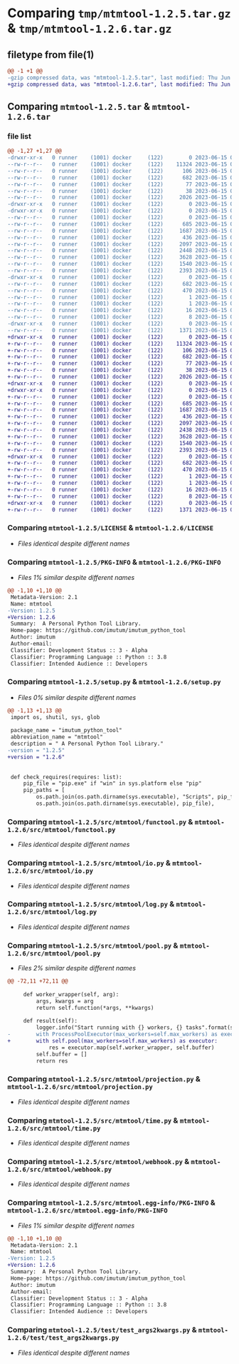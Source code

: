 # Comparing `tmp/mtmtool-1.2.5.tar.gz` & `tmp/mtmtool-1.2.6.tar.gz`

## filetype from file(1)

```diff
@@ -1 +1 @@
-gzip compressed data, was "mtmtool-1.2.5.tar", last modified: Thu Jun 15 07:07:12 2023, max compression
+gzip compressed data, was "mtmtool-1.2.6.tar", last modified: Thu Jun 15 07:15:59 2023, max compression
```

## Comparing `mtmtool-1.2.5.tar` & `mtmtool-1.2.6.tar`

### file list

```diff
@@ -1,27 +1,27 @@
-drwxr-xr-x   0 runner    (1001) docker     (122)        0 2023-06-15 07:07:12.093884 mtmtool-1.2.5/
--rw-r--r--   0 runner    (1001) docker     (122)    11324 2023-06-15 07:07:02.000000 mtmtool-1.2.5/LICENSE
--rw-r--r--   0 runner    (1001) docker     (122)      106 2023-06-15 07:07:02.000000 mtmtool-1.2.5/MANIFEST.in
--rw-r--r--   0 runner    (1001) docker     (122)      682 2023-06-15 07:07:12.089884 mtmtool-1.2.5/PKG-INFO
--rw-r--r--   0 runner    (1001) docker     (122)       77 2023-06-15 07:07:02.000000 mtmtool-1.2.5/README.md
--rw-r--r--   0 runner    (1001) docker     (122)       38 2023-06-15 07:07:12.093884 mtmtool-1.2.5/setup.cfg
--rw-r--r--   0 runner    (1001) docker     (122)     2026 2023-06-15 07:07:02.000000 mtmtool-1.2.5/setup.py
-drwxr-xr-x   0 runner    (1001) docker     (122)        0 2023-06-15 07:07:12.089884 mtmtool-1.2.5/src/
-drwxr-xr-x   0 runner    (1001) docker     (122)        0 2023-06-15 07:07:12.089884 mtmtool-1.2.5/src/mtmtool/
--rw-r--r--   0 runner    (1001) docker     (122)        0 2023-06-15 07:07:02.000000 mtmtool-1.2.5/src/mtmtool/__init__.py
--rw-r--r--   0 runner    (1001) docker     (122)      685 2023-06-15 07:07:02.000000 mtmtool-1.2.5/src/mtmtool/functool.py
--rw-r--r--   0 runner    (1001) docker     (122)     1687 2023-06-15 07:07:02.000000 mtmtool-1.2.5/src/mtmtool/io.py
--rw-r--r--   0 runner    (1001) docker     (122)      436 2023-06-15 07:07:02.000000 mtmtool-1.2.5/src/mtmtool/itertools.py
--rw-r--r--   0 runner    (1001) docker     (122)     2097 2023-06-15 07:07:02.000000 mtmtool-1.2.5/src/mtmtool/log.py
--rw-r--r--   0 runner    (1001) docker     (122)     2448 2023-06-15 07:07:02.000000 mtmtool-1.2.5/src/mtmtool/pool.py
--rw-r--r--   0 runner    (1001) docker     (122)     3628 2023-06-15 07:07:02.000000 mtmtool-1.2.5/src/mtmtool/projection.py
--rw-r--r--   0 runner    (1001) docker     (122)     1540 2023-06-15 07:07:02.000000 mtmtool-1.2.5/src/mtmtool/time.py
--rw-r--r--   0 runner    (1001) docker     (122)     2393 2023-06-15 07:07:02.000000 mtmtool-1.2.5/src/mtmtool/webhook.py
-drwxr-xr-x   0 runner    (1001) docker     (122)        0 2023-06-15 07:07:12.089884 mtmtool-1.2.5/src/mtmtool.egg-info/
--rw-r--r--   0 runner    (1001) docker     (122)      682 2023-06-15 07:07:12.000000 mtmtool-1.2.5/src/mtmtool.egg-info/PKG-INFO
--rw-r--r--   0 runner    (1001) docker     (122)      470 2023-06-15 07:07:12.000000 mtmtool-1.2.5/src/mtmtool.egg-info/SOURCES.txt
--rw-r--r--   0 runner    (1001) docker     (122)        1 2023-06-15 07:07:12.000000 mtmtool-1.2.5/src/mtmtool.egg-info/dependency_links.txt
--rw-r--r--   0 runner    (1001) docker     (122)        1 2023-06-15 07:07:11.000000 mtmtool-1.2.5/src/mtmtool.egg-info/not-zip-safe
--rw-r--r--   0 runner    (1001) docker     (122)       16 2023-06-15 07:07:12.000000 mtmtool-1.2.5/src/mtmtool.egg-info/requires.txt
--rw-r--r--   0 runner    (1001) docker     (122)        8 2023-06-15 07:07:12.000000 mtmtool-1.2.5/src/mtmtool.egg-info/top_level.txt
-drwxr-xr-x   0 runner    (1001) docker     (122)        0 2023-06-15 07:07:12.089884 mtmtool-1.2.5/test/
--rw-r--r--   0 runner    (1001) docker     (122)     1371 2023-06-15 07:07:02.000000 mtmtool-1.2.5/test/test_args2kwargs.py
+drwxr-xr-x   0 runner    (1001) docker     (122)        0 2023-06-15 07:15:59.497323 mtmtool-1.2.6/
+-rw-r--r--   0 runner    (1001) docker     (122)    11324 2023-06-15 07:15:47.000000 mtmtool-1.2.6/LICENSE
+-rw-r--r--   0 runner    (1001) docker     (122)      106 2023-06-15 07:15:47.000000 mtmtool-1.2.6/MANIFEST.in
+-rw-r--r--   0 runner    (1001) docker     (122)      682 2023-06-15 07:15:59.497323 mtmtool-1.2.6/PKG-INFO
+-rw-r--r--   0 runner    (1001) docker     (122)       77 2023-06-15 07:15:47.000000 mtmtool-1.2.6/README.md
+-rw-r--r--   0 runner    (1001) docker     (122)       38 2023-06-15 07:15:59.497323 mtmtool-1.2.6/setup.cfg
+-rw-r--r--   0 runner    (1001) docker     (122)     2026 2023-06-15 07:15:47.000000 mtmtool-1.2.6/setup.py
+drwxr-xr-x   0 runner    (1001) docker     (122)        0 2023-06-15 07:15:59.485323 mtmtool-1.2.6/src/
+drwxr-xr-x   0 runner    (1001) docker     (122)        0 2023-06-15 07:15:59.493323 mtmtool-1.2.6/src/mtmtool/
+-rw-r--r--   0 runner    (1001) docker     (122)        0 2023-06-15 07:15:47.000000 mtmtool-1.2.6/src/mtmtool/__init__.py
+-rw-r--r--   0 runner    (1001) docker     (122)      685 2023-06-15 07:15:47.000000 mtmtool-1.2.6/src/mtmtool/functool.py
+-rw-r--r--   0 runner    (1001) docker     (122)     1687 2023-06-15 07:15:47.000000 mtmtool-1.2.6/src/mtmtool/io.py
+-rw-r--r--   0 runner    (1001) docker     (122)      436 2023-06-15 07:15:47.000000 mtmtool-1.2.6/src/mtmtool/itertools.py
+-rw-r--r--   0 runner    (1001) docker     (122)     2097 2023-06-15 07:15:47.000000 mtmtool-1.2.6/src/mtmtool/log.py
+-rw-r--r--   0 runner    (1001) docker     (122)     2438 2023-06-15 07:15:47.000000 mtmtool-1.2.6/src/mtmtool/pool.py
+-rw-r--r--   0 runner    (1001) docker     (122)     3628 2023-06-15 07:15:47.000000 mtmtool-1.2.6/src/mtmtool/projection.py
+-rw-r--r--   0 runner    (1001) docker     (122)     1540 2023-06-15 07:15:47.000000 mtmtool-1.2.6/src/mtmtool/time.py
+-rw-r--r--   0 runner    (1001) docker     (122)     2393 2023-06-15 07:15:47.000000 mtmtool-1.2.6/src/mtmtool/webhook.py
+drwxr-xr-x   0 runner    (1001) docker     (122)        0 2023-06-15 07:15:59.497323 mtmtool-1.2.6/src/mtmtool.egg-info/
+-rw-r--r--   0 runner    (1001) docker     (122)      682 2023-06-15 07:15:59.000000 mtmtool-1.2.6/src/mtmtool.egg-info/PKG-INFO
+-rw-r--r--   0 runner    (1001) docker     (122)      470 2023-06-15 07:15:59.000000 mtmtool-1.2.6/src/mtmtool.egg-info/SOURCES.txt
+-rw-r--r--   0 runner    (1001) docker     (122)        1 2023-06-15 07:15:59.000000 mtmtool-1.2.6/src/mtmtool.egg-info/dependency_links.txt
+-rw-r--r--   0 runner    (1001) docker     (122)        1 2023-06-15 07:15:59.000000 mtmtool-1.2.6/src/mtmtool.egg-info/not-zip-safe
+-rw-r--r--   0 runner    (1001) docker     (122)       16 2023-06-15 07:15:59.000000 mtmtool-1.2.6/src/mtmtool.egg-info/requires.txt
+-rw-r--r--   0 runner    (1001) docker     (122)        8 2023-06-15 07:15:59.000000 mtmtool-1.2.6/src/mtmtool.egg-info/top_level.txt
+drwxr-xr-x   0 runner    (1001) docker     (122)        0 2023-06-15 07:15:59.497323 mtmtool-1.2.6/test/
+-rw-r--r--   0 runner    (1001) docker     (122)     1371 2023-06-15 07:15:47.000000 mtmtool-1.2.6/test/test_args2kwargs.py
```

### Comparing `mtmtool-1.2.5/LICENSE` & `mtmtool-1.2.6/LICENSE`

 * *Files identical despite different names*

### Comparing `mtmtool-1.2.5/PKG-INFO` & `mtmtool-1.2.6/PKG-INFO`

 * *Files 1% similar despite different names*

```diff
@@ -1,10 +1,10 @@
 Metadata-Version: 2.1
 Name: mtmtool
-Version: 1.2.5
+Version: 1.2.6
 Summary:  A Personal Python Tool Library.
 Home-page: https://github.com/imutum/imutum_python_tool
 Author: imutum
 Author-email: 
 Classifier: Development Status :: 3 - Alpha
 Classifier: Programming Language :: Python :: 3.8
 Classifier: Intended Audience :: Developers
```

### Comparing `mtmtool-1.2.5/setup.py` & `mtmtool-1.2.6/setup.py`

 * *Files 0% similar despite different names*

```diff
@@ -1,13 +1,13 @@
 import os, shutil, sys, glob
 
 package_name = "imutum_python_tool"
 abbreviation_name = "mtmtool"
 description = " A Personal Python Tool Library."
-version = "1.2.5"
+version = "1.2.6"
 
 
 def check_requires(requires: list):
     pip_file = "pip.exe" if "win" in sys.platform else "pip"
     pip_paths = [
         os.path.join(os.path.dirname(sys.executable), "Scripts", pip_file),
         os.path.join(os.path.dirname(sys.executable), pip_file),
```

### Comparing `mtmtool-1.2.5/src/mtmtool/functool.py` & `mtmtool-1.2.6/src/mtmtool/functool.py`

 * *Files identical despite different names*

### Comparing `mtmtool-1.2.5/src/mtmtool/io.py` & `mtmtool-1.2.6/src/mtmtool/io.py`

 * *Files identical despite different names*

### Comparing `mtmtool-1.2.5/src/mtmtool/log.py` & `mtmtool-1.2.6/src/mtmtool/log.py`

 * *Files identical despite different names*

### Comparing `mtmtool-1.2.5/src/mtmtool/pool.py` & `mtmtool-1.2.6/src/mtmtool/pool.py`

 * *Files 2% similar despite different names*

```diff
@@ -72,11 +72,11 @@
 
     def worker_wrapper(self, arg):
         args, kwargs = arg
         return self.function(*args, **kwargs)
 
     def result(self):
         logger.info("Start running with {} workers, {} tasks".format(self.max_workers, len(self.buffer)))
-        with ProcessPoolExecutor(max_workers=self.max_workers) as executor:
+        with self.pool(max_workers=self.max_workers) as executor:
             res = executor.map(self.worker_wrapper, self.buffer)
         self.buffer = []
         return res
```

### Comparing `mtmtool-1.2.5/src/mtmtool/projection.py` & `mtmtool-1.2.6/src/mtmtool/projection.py`

 * *Files identical despite different names*

### Comparing `mtmtool-1.2.5/src/mtmtool/time.py` & `mtmtool-1.2.6/src/mtmtool/time.py`

 * *Files identical despite different names*

### Comparing `mtmtool-1.2.5/src/mtmtool/webhook.py` & `mtmtool-1.2.6/src/mtmtool/webhook.py`

 * *Files identical despite different names*

### Comparing `mtmtool-1.2.5/src/mtmtool.egg-info/PKG-INFO` & `mtmtool-1.2.6/src/mtmtool.egg-info/PKG-INFO`

 * *Files 1% similar despite different names*

```diff
@@ -1,10 +1,10 @@
 Metadata-Version: 2.1
 Name: mtmtool
-Version: 1.2.5
+Version: 1.2.6
 Summary:  A Personal Python Tool Library.
 Home-page: https://github.com/imutum/imutum_python_tool
 Author: imutum
 Author-email: 
 Classifier: Development Status :: 3 - Alpha
 Classifier: Programming Language :: Python :: 3.8
 Classifier: Intended Audience :: Developers
```

### Comparing `mtmtool-1.2.5/test/test_args2kwargs.py` & `mtmtool-1.2.6/test/test_args2kwargs.py`

 * *Files identical despite different names*

